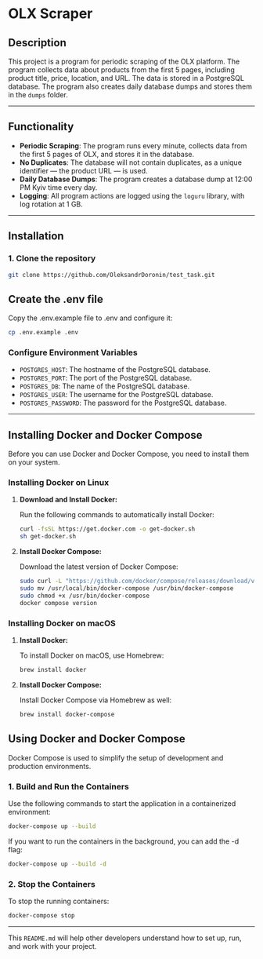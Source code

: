 # OLX Scraper

## Description

This project is a program for periodic scraping of the OLX platform. The program collects data about products from the first 5 pages, including product title, price, location, and URL. The data is stored in a PostgreSQL database. The program also creates daily database dumps and stores them in the `dumps` folder.

---

## Functionality

- **Periodic Scraping**: The program runs every minute, collects data from the first 5 pages of OLX, and stores it in the database.
- **No Duplicates**: The database will not contain duplicates, as a unique identifier — the product URL — is used.
- **Daily Database Dumps**: The program creates a database dump at 12:00 PM Kyiv time every day.
- **Logging**: All program actions are logged using the `loguru` library, with log rotation at 1 GB.
---
## Installation

### 1. Clone the repository

```bash
git clone https://github.com/OleksandrDoronin/test_task.git
```
## Create the .env file
Copy the .env.example file to .env and configure it:
```bash
cp .env.example .env
```
### Configure Environment Variables
- `POSTGRES_HOST`: The hostname of the PostgreSQL database.
- `POSTGRES_PORT`: The port of the PostgreSQL database.
- `POSTGRES_DB`: The name of the PostgreSQL database.
- `POSTGRES_USER`: The username for the PostgreSQL database.
- `POSTGRES_PASSWORD`: The password for the PostgreSQL database.

---

## Installing Docker and Docker Compose

Before you can use Docker and Docker Compose, you need to install them on your system.

### Installing Docker on Linux

1. **Download and Install Docker:**

   Run the following commands to automatically install Docker:

   ```bash
   curl -fsSL https://get.docker.com -o get-docker.sh
   sh get-docker.sh
   ```

2. **Install Docker Compose:**

    Download the latest version of Docker Compose:
    ```bash
    sudo curl -L "https://github.com/docker/compose/releases/download/v2.12.2/docker-compose-$(uname -s)-$(uname -m)"  -o /usr/local/bin/docker-compose
    sudo mv /usr/local/bin/docker-compose /usr/bin/docker-compose
    sudo chmod +x /usr/bin/docker-compose
    docker compose version
    ```

### Installing Docker on macOS

1. **Install Docker:**

    To install Docker on macOS, use Homebrew:
    ```bash
    brew install docker
    ```

2. **Install Docker Compose:**

    Install Docker Compose via Homebrew as well:
    ```bash
    brew install docker-compose
    ```

## Using Docker and Docker Compose

Docker Compose is used to simplify the setup of development and production environments.

### 1. Build and Run the Containers

Use the following commands to start the application in a containerized environment:

```bash
docker-compose up --build
```

If you want to run the containers in the background, you can add the -d flag:

```bash
docker-compose up --build -d
```

### 2. Stop the Containers
To stop the running containers:
```bash
docker-compose stop
```
---
This `README.md` will help other developers understand how to set up, run, and work with your project.